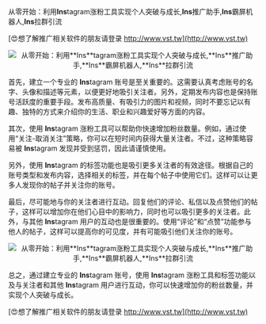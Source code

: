 从零开始：利用**Ins**tagram涨粉工具实现个人突破与成长,**Ins**推广助手,**Ins**霸屏机器人,**Ins**拉群引流

[😍想了解推广相关软件的朋友请登录 http://www.vst.tw](http://www.vst.tw)

 <center><img src="https://vst.tw/MP4/tuiguang/png/0.png" alt="从零开始：利用**Ins**tagram涨粉工具实现个人突破与成长,**Ins**推广助手,**Ins**霸屏机器人,**Ins**拉群引流"></center>

首先，建立一个专业的 **Ins**tagram 账号是至关重要的。这需要认真考虑账号的名字、头像和描述等元素，以便更好地吸引关注者。另外，定期发布内容也是保持账号活跃度的重要手段。发布高质量、有吸引力的图片和视频，同时不要忘记以有趣、独特的方式来介绍你的生活、职业和兴趣爱好等方面的内容。

其次，使用 **Ins**tagram 涨粉工具可以帮助你快速增加粉丝数量。例如，通过使用“关注-取消关注”策略，你可以在短时间内获得大量关注者。不过，这种策略容易被 **Ins**tagram 发现并受到惩罚，因此请谨慎使用。

另外，使用 **Ins**tagram 的标签功能也是吸引更多关注者的有效途径。根据自己的账号类型和发布内容，选择相关的标签，并在每个帖子中使用它们。这样可以让更多人发现你的帖子并关注你的账号。

最后，尽可能地与你的关注者进行互动。回复他们的评论、私信以及点赞他们的帖子，这样可以增加你在他们心目中的影响力，同时也可以吸引更多的关注者。此外，与其他 **Ins**tagram 用户的互动也是很重要的。使用“评论”和“点赞”功能参与他人的帖子，这样可以提高你的可见度，并有可能吸引他们关注你的账号。

 <center><img src="https://vst.tw/MP4/tuiguang/png/6.png" alt="从零开始：利用**Ins**tagram涨粉工具实现个人突破与成长,**Ins**推广助手,**Ins**霸屏机器人,**Ins**拉群引流"></center>

总之，通过建立专业的 **Ins**tagram 账号，使用 **Ins**tagram 涨粉工具和标签功能以及与关注者和其他 **Ins**tagram 用户进行互动，你可以快速增加你的粉丝数量，并实现个人突破与成长。

[😍想了解推广相关软件的朋友请登录 http://www.vst.tw](http://www.vst.tw)



